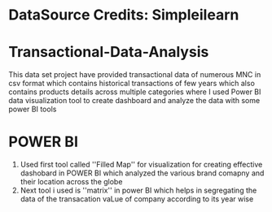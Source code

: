 # DataSource Credits: Simpleilearn

# Transactional-Data-Analysis
This data set project have provided transactional data of numerous MNC in csv format which contains historical transactions of few years which also contains products details across multiple categories where I used Power BI data visualization tool to create dashboard and analyze the data with some power BI tools

# POWER BI 
1. Used first tool called ''Filled Map'' for visualization for creating effective dashobard in POWER BI which analyzed the various brand comapny and their location across the globe
2. Next tool i used is ''matrix'' in power BI which helps in segregating the data of the transacation vaLue of company according to its year wise
